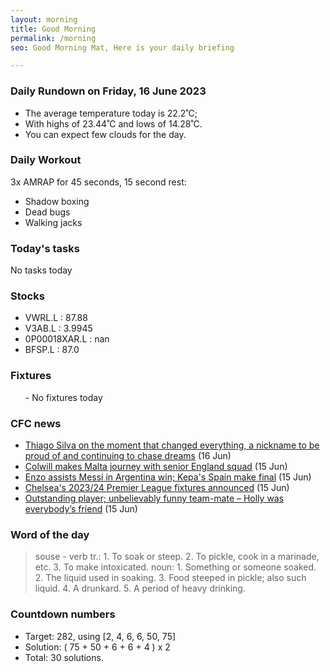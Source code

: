 ```yaml
---
layout: morning
title: Good Morning
permalink: /morning
seo: Good Morning Mat, Here is your daily briefing

---
```


<!-- weather_marker starts -->
### Daily Rundown on Friday, 16 June 2023

- The average temperature today is 22.2˚C;
- With highs of 23.44˚C and lows of 14.28˚C.
- You can expect few clouds for the day.

<!-- weather_marker ends -->

### Daily Workout
<!-- workout_marker starts -->
3x AMRAP for 45 seconds, 15 second rest:

- Shadow boxing
- Dead bugs
- Walking jacks

<!-- workout_marker ends -->

### Today's tasks
<!-- task_marker starts -->
No tasks today
<!-- task_marker ends -->

### Stocks

<!-- stocks_marker starts -->

- VWRL.L : 87.88
- V3AB.L : 3.9945
- 0P00018XAR.L : nan
- BFSP.L : 87.0

<!-- stocks_marker ends -->

### Fixtures

<!-- sports_marker starts -->

<ul>
- No fixtures today</ul>

<!-- sports_marker ends -->

### CFC news

<!-- cfc_marker starts -->
- [Thiago Silva on the moment that changed everything, a nickname to be proud of and continuing to chase dreams](https://chelseafc.com/en/news/article/thiago-silva-the-moment-that-changed-everything-a-nickname-to-be-proud-of) (16 Jun)
- [Colwill makes Malta journey with senior England squad](https://chelseafc.com/en/news/article/colwill-makes-malta-journey-with-senior-england-squad) (15 Jun)
- [Enzo assists Messi in Argentina win; Kepa's Spain make final](https://chelseafc.com/en/news/articlehttps://chelseafc.com/enzo-assists-messi-in-argentina-win) (15 Jun)
- [Chelsea's 2023/24 Premier League fixtures announced](https://chelseafc.com/en/news/article/chelseas-2023-24-premier-league-fixtures-announced) (15 Jun)
- [Outstanding player; unbelievably funny team-mate – Holly was everybody’s friend](https://chelseafc.com/en/news/article/outstanding-player-unbelievably-funny-team-mate-holly-was-everybodys-friend) (15 Jun)

<!-- cfc_marker ends -->

### Word of the day
<!-- word_marker starts -->

 > souse - verb tr.: 1. To soak or steep. 2. To pickle, cook in a marinade, etc. 3. To make intoxicated. noun: 1. Something or someone soaked. 2. The liquid used in soaking. 3. Food steeped in pickle; also such liquid. 4. A drunkard. 5. A period of heavy drinking.

<!-- word_marker ends -->

### Countdown numbers
<!-- game_marker starts -->

- Target: 282, using [2, 4, 6, 6, 50, 75]
- Solution: ( 75 + 50 + 6 + 6 + 4 ) x 2
- Total: 30 solutions.

<!-- game_marker ends -->
